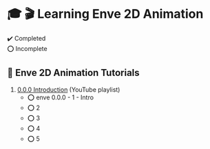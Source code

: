 # :mortar_board: :clapper: Learning Enve 2D Animation

:heavy_check_mark: Completed  
:o: Incomplete

## :beginner: Enve 2D Animation Tutorials

1. [0.0.0 Introduction](https://www.youtube.com/playlist?list=PLb3wVIJ8v7fGVzg1hon2aH5xgMLBll8-l) (YouTube playlist)
   - :o: enve 0.0.0 - 1 - Intro
   - :o: 2
   - :o: 3
   - :o: 4
   - :o: 5
